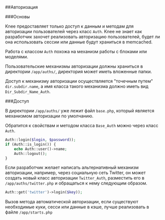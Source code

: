 
##Авторизация

###Основы

Knee предоставляет только доступ к данным и методам для авторизации пользователей через класс `Auth`.
Knee не знает как разработчик захочет реализовать авторизацию пользователей, будет ли она использовать сессии или данные будут храниться в memcached.

Работа с классом `Auth` похожа на механизм работы с блоками или моделями.

Пользовательские механизмы авторизации должны храниться в директории `/app/auths/`, директория может иметь вложенные папки.

Доступ к механизму авторизации осуществляется "точечным путем" `dir.subdir.name`, а имя класса такого механизма должно иметь вид `Dir_Subdir_Name_Auth`.

###Доступ

В директории `/app/auths/` уже лежит файл `base.php`, который является механизмом авторизации по умолчанию.

Обратится к свойствам и методом класса `Base_Auth` можно через класс `Auth`.

```php
Auth::login($login, $password));
if (Auth::is_login()) {
	echo Auth::user()->name;
	Auth::logout();
}
```

Если разработчик желает написать альтернативный механизм авторизации, например, через социальную сеть Twitter, он может создать новый класс авторизации `Twitter_Auth`,
разместить его в `/app/auths/twitter.php` и обращаться к нему следующим образом.

```php
Auth::get('twitter')->login($key));
```	

Вызов метода автоматической авторизации, если существуют необходимые куки, сесси или данные в кэше, лучше реализовать в файле `/app/starts.php`
